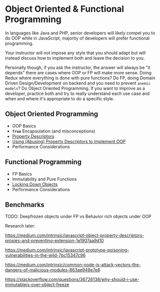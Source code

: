 # Object Oriented & Functional Programming

In languages like Java and PHP, senior developers will likely compel you to do OOP while in JavaScript, majority of developers will prefer functional programming.

Your instructor will not impose any style that you should adapt but will instead discuss how to implement both and leave the decision to you.

Personally though, if you ask the instructor, the answer will always be "it depends" there are cases where OOP or FP will make more sense. Doing Redux where everything is done with pure functions? Do FP, doing Domain Driven Design/Development on backend and you need to prevent `anemic models`? Do Object Oriented Programming. If you want to improve as a developer, practice both and try to really understand each use case and when and where it's appropriate to do a specific style.

## Object Oriented Programming

- OOP Basics
- __`True`__ Encapsulation (and misconceptions)
- [Property Descriptors](/modules/js-basics/property-descriptors.md)
- [Using (Abusing) Property Descriptors to Implement OOP](/modules/js-basics/property-descriptors-in-oop.md)
- Performance Considerations

## Functional Programming

- FP Basics
- Immutability and Pure Functions
- [Locking Down Objects](/modules/js-basics/locking-down-objects.md)
- Performance Considerations

## Benchmarks

TODO: Deepfrozen objects under FP vs Behavior rich objects under OOP

Research later:

https://medium.com/intrinsic/javascript-object-property-descriptors-proxies-and-preventing-extension-1e1907aa9d10

https://medium.com/intrinsic/javascript-prototype-poisoning-vulnerabilities-in-the-wild-7bc15347c96

https://medium.com/intrinsic/common-node-js-attack-vectors-the-dangers-of-malicious-modules-863ae949e7e8

https://stackoverflow.com/questions/36726138/why-should-i-use-immutablejs-over-object-freeze